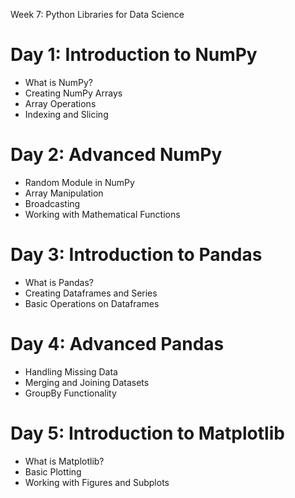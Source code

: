 Week 7: Python Libraries for Data Science

# Day 1: Introduction to NumPy
- What is NumPy?
- Creating NumPy Arrays
- Array Operations
- Indexing and Slicing

# Day 2: Advanced NumPy
- Random Module in NumPy
- Array Manipulation
- Broadcasting
- Working with Mathematical Functions

# Day 3: Introduction to Pandas
- What is Pandas?
- Creating Dataframes and Series
- Basic Operations on Dataframes

# Day 4: Advanced Pandas
- Handling Missing Data
- Merging and Joining Datasets
- GroupBy Functionality

# Day 5: Introduction to Matplotlib
- What is Matplotlib?
- Basic Plotting
- Working with Figures and Subplots

